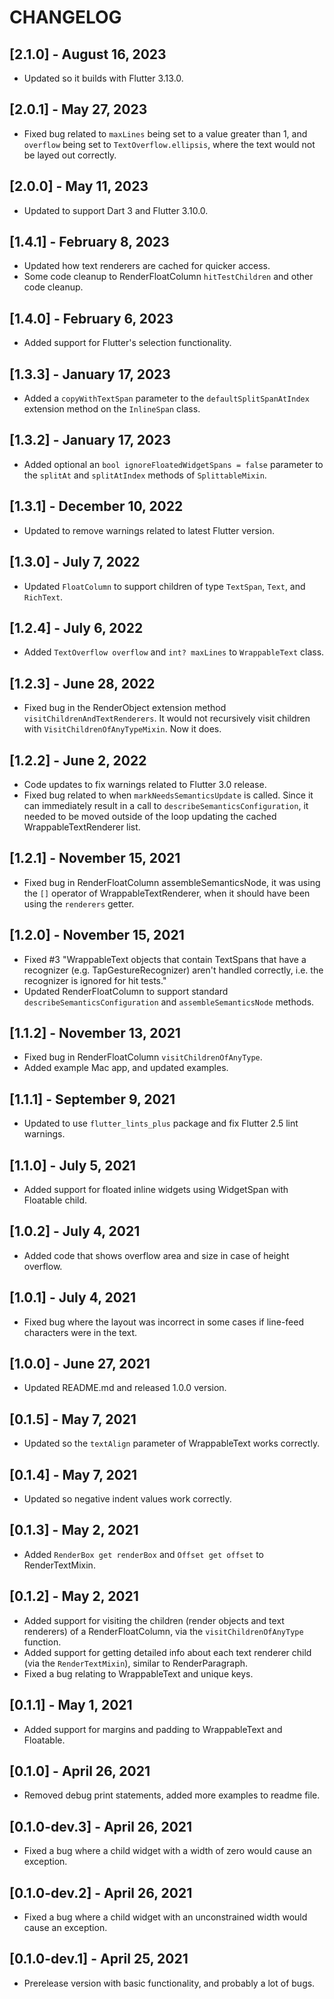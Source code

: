# CHANGELOG

## [2.1.0] - August 16, 2023

* Updated so it builds with Flutter 3.13.0.

## [2.0.1] - May 27, 2023

* Fixed bug related to `maxLines` being set to a value greater than 1, and `overflow` being set to `TextOverflow.ellipsis`, where the text would not be layed out correctly.

## [2.0.0] - May 11, 2023

* Updated to support Dart 3 and Flutter 3.10.0.

## [1.4.1] - February 8, 2023

* Updated how text renderers are cached for quicker access.
* Some code cleanup to RenderFloatColumn `hitTestChildren` and other code cleanup.

## [1.4.0] - February 6, 2023

* Added support for Flutter's selection functionality.

## [1.3.3] - January 17, 2023

* Added a `copyWithTextSpan` parameter to the `defaultSplitSpanAtIndex` extension method on the `InlineSpan` class.

## [1.3.2] - January 17, 2023

* Added optional an `bool ignoreFloatedWidgetSpans = false` parameter to the `splitAt` and `splitAtIndex` methods of `SplittableMixin`.

## [1.3.1] - December 10, 2022

* Updated to remove warnings related to latest Flutter version.

## [1.3.0] - July 7, 2022

* Updated `FloatColumn` to support children of type `TextSpan`, `Text`, and `RichText`.

## [1.2.4] - July 6, 2022

* Added `TextOverflow overflow` and `int? maxLines` to `WrappableText` class.

## [1.2.3] - June 28, 2022

* Fixed bug in the RenderObject extension method `visitChildrenAndTextRenderers`. It would not recursively visit children with `VisitChildrenOfAnyTypeMixin`. Now it does.

## [1.2.2] - June 2, 2022

* Code updates to fix warnings related to Flutter 3.0 release.
* Fixed bug related to when `markNeedsSemanticsUpdate` is called. Since it can immediately result in a call to `describeSemanticsConfiguration`, it needed to be moved outside of the loop updating the cached WrappableTextRenderer list.

## [1.2.1] - November 15, 2021

* Fixed bug in RenderFloatColumn assembleSemanticsNode, it was using the `[]` operator of WrappableTextRenderer, when it should have been using the `renderers` getter.

## [1.2.0] - November 15, 2021

* Fixed #3 "WrappableText objects that contain TextSpans that have a recognizer (e.g. TapGestureRecognizer) aren't handled correctly, i.e. the recognizer is ignored for hit tests."
* Updated RenderFloatColumn to support standard `describeSemanticsConfiguration` and `assembleSemanticsNode` methods.

## [1.1.2] - November 13, 2021

* Fixed bug in RenderFloatColumn `visitChildrenOfAnyType`.
* Added example Mac app, and updated examples.

## [1.1.1] - September 9, 2021

* Updated to use `flutter_lints_plus` package and fix Flutter 2.5 lint warnings.

## [1.1.0] - July 5, 2021

* Added support for floated inline widgets using WidgetSpan with Floatable child.

## [1.0.2] - July 4, 2021

* Added code that shows overflow area and size in case of height overflow.

## [1.0.1] - July 4, 2021

* Fixed bug where the layout was incorrect in some cases if line-feed characters were in the text.

## [1.0.0] - June 27, 2021

* Updated README.md and released 1.0.0 version.

## [0.1.5] - May 7, 2021

* Updated so the `textAlign` parameter of WrappableText works correctly.

## [0.1.4] - May 7, 2021

* Updated so negative indent values work correctly.

## [0.1.3] - May 2, 2021

* Added `RenderBox get renderBox` and `Offset get offset` to RenderTextMixin.

## [0.1.2] - May 2, 2021

* Added support for visiting the children (render objects and text renderers) of a RenderFloatColumn, via the `visitChildrenOfAnyType` function.
* Added support for getting detailed info about each text renderer child (via the `RenderTextMixin`), similar to RenderParagraph.
* Fixed a bug relating to WrappableText and unique keys.

## [0.1.1] - May 1, 2021

* Added support for margins and padding to WrappableText and Floatable.

## [0.1.0] - April 26, 2021

* Removed debug print statements, added more examples to readme file.

## [0.1.0-dev.3] - April 26, 2021

* Fixed a bug where a child widget with a width of zero would cause an exception.

## [0.1.0-dev.2] - April 26, 2021

* Fixed a bug where a child widget with an unconstrained width would cause an exception.

## [0.1.0-dev.1] - April 25, 2021

* Prerelease version with basic functionality, and probably a lot of bugs.
